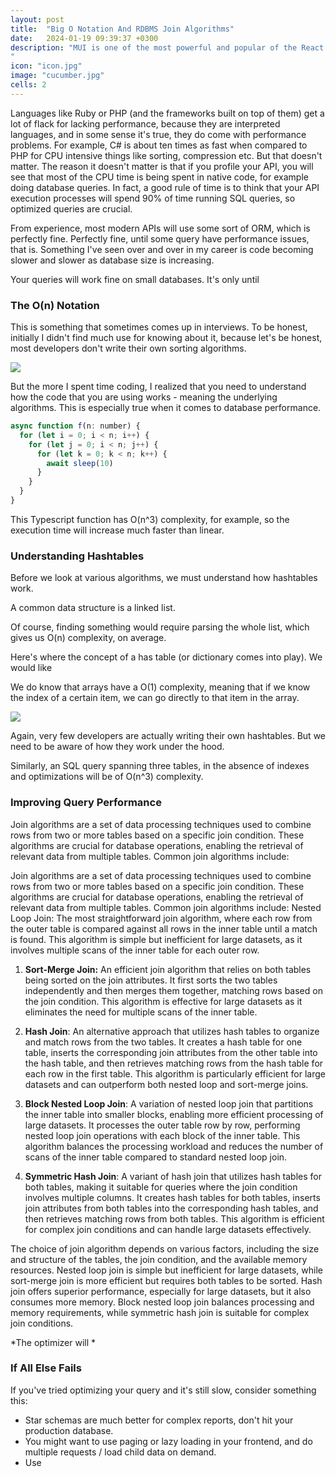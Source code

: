 ```yaml
---
layout: post
title:  "Big O Notation And RDBMS Join Algorithms"
date:   2024-01-19 09:39:37 +0300
description: "MUI is one of the most powerful and popular of the React libraries out there, because it comes prepacked with a lot of controls (let’s face it, nobody wants to build a calendar). The idea behind it is it’s an implementation of Google’s Material Design, and it’s really opinionated in that regard, and herein lies one of its problems: a lot of designers don’t want their application to look like Gmail or Android, they will want a specific look and feel.
"
icon: "icon.jpg"
image: "cucumber.jpg"
cells: 2
---
```

Languages like Ruby or PHP (and the frameworks built on top of them) get a lot of flack for lacking performance, because they are interpreted languages, and in some sense it's true, they do come with performance problems. For example, C# is about ten times as fast when compared to PHP for CPU intensive things like sorting, compression etc. But that doesn't matter. The reason it doesn't matter is that if you profile your API, you will see that most of the CPU time is being spent in native code, for example doing database queries. In fact, a good rule of time is to think that your API execution processes will spend 90% of time running SQL queries, so optimized queries are crucial.

From experience, most modern APIs will use some sort of ORM, which is perfectly fine. Perfectly fine, until some query have performance issues, that is. Something I've seen over and over in my career is code becoming slower and slower as database size is increasing.

Your queries will work fine on small databases. It's only until

### The O(n) Notation

This is something that sometimes comes up in interviews. To be honest, initially I didn't find much use for knowing about it, because let's be honest, most developers don't write their own sorting algorithms.

<img src="complexity.png" class="img" />

But the more I spent time coding, I realized that you need to understand how the code that you are using works - meaning the underlying algorithms. This is especially true when it comes to database performance.

```javascript
async function f(n: number) {
  for (let i = 0; i < n; i++) {
    for (let j = 0; i < n; j++) {
      for (let k = 0; k < n; k++) {
        await sleep(10)
      }
    }
  }
}

```

This Typescript function has O(n^3) complexity, for example, so the execution time will increase much faster than linear.

### Understanding Hashtables

Before we look at various algorithms, we must understand how hashtables work.

A common data structure is a linked list.

Of course, finding something would require parsing the whole list, which gives us O(n) complexity, on average.

Here's where the concept of a has table (or dictionary comes into play). We would like 

We do know that arrays have a O(1) complexity, meaning that if we know the index of a certain item, we can go directly to that item in the array.

<img src="hash.png" class="img" />

Again, very few developers are actually writing their own hashtables. But we need to be aware of how they work under the hood.

Similarly, an SQL query spanning three tables, in the absence of indexes and optimizations will be of O(n^3) complexity.

### Improving Query Performance
Join algorithms are a set of data processing techniques used to combine rows from two or more tables based on a specific join condition. These algorithms are crucial for database operations, enabling the retrieval of relevant data from multiple tables. Common join algorithms include:

Join algorithms are a set of data processing techniques used to combine rows from two or more tables based on a specific join condition. These algorithms are crucial for database operations, enabling the retrieval of relevant data from multiple tables. Common join algorithms include:
Nested Loop Join: The most straightforward join algorithm, where each row from the outer table is compared against all rows in the inner table until a match is found. This algorithm is simple but inefficient for large datasets, as it involves multiple scans of the inner table for each outer row.

1. **Sort-Merge Join:** An efficient join algorithm that relies on both tables being sorted on the join attributes. It first sorts the two tables independently and then merges them together, matching rows based on the join condition. This algorithm is effective for large datasets as it eliminates the need for multiple scans of the inner table.

2. **Hash Join**: An alternative approach that utilizes hash tables to organize and match rows from the two tables. It creates a hash table for one table, inserts the corresponding join attributes from the other table into the hash table, and then retrieves matching rows from the hash table for each row in the first table. This algorithm is particularly efficient for large datasets and can outperform both nested loop and sort-merge joins.

3. **Block Nested Loop Join**: A variation of nested loop join that partitions the inner table into smaller blocks, enabling more efficient processing of large datasets. It processes the outer table row by row, performing nested loop join operations with each block of the inner table. This algorithm balances the processing workload and reduces the number of scans of the inner table compared to standard nested loop join.

4. **Symmetric Hash Join**: A variant of hash join that utilizes hash tables for both tables, making it suitable for queries where the join condition involves multiple columns. It creates hash tables for both tables, inserts join attributes from both tables into the corresponding hash tables, and then retrieves matching rows from both tables. This algorithm is efficient for complex join conditions and can handle large datasets effectively.

The choice of join algorithm depends on various factors, including the size and structure of the tables, the join condition, and the available memory resources. Nested loop join is simple but inefficient for large datasets, while sort-merge join is more efficient but requires both tables to be sorted. Hash join offers superior performance, especially for large datasets, but it also consumes more memory. Block nested loop join balances processing and memory requirements, while symmetric hash join is suitable for complex join conditions.

*The optimizer will *

### If All Else Fails

If you've tried optimizing your query and it's still slow, consider something this:

* Star schemas are much better for complex reports, don't hit your production database.
* You might want to use paging or lazy loading in your frontend, and do multiple requests / load child data on demand.
* Use 